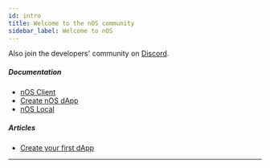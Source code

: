 ```yaml
---
id: intro
title: Welcome to the nOS community
sidebar_label: Welcome to nOS
---
```


Also join the developers' community on [Discord](https://discord.nos.io).

##### Documentation
- [nOS Client](./nos-client/getting-started.html)
- [Create nOS dApp](./create-nos-dapp/installation-usage.html)
- [nOS Local](./nos-local/installation-usage.html)

##### Articles
- [Create your first dApp](../blog/2018/07/08/create-your-first-nos-dapp.html)

---
